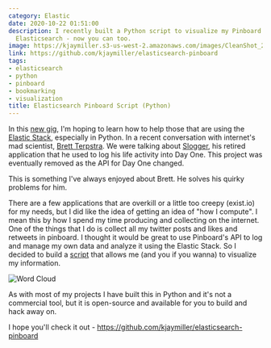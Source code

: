 ```yaml
---
category: Elastic
date: 2020-10-22 01:51:00
description: I recently built a Python script to visualize my Pinboard data using
  Elasticsearch - now you can too.
image: https://kjaymiller.s3-us-west-2.amazonaws.com/images/CleanShot_2020-10-21_at_18.40.49_2x_q7UEnmTnf.png
link: https://github.com/kjaymiller/elasticsearch-pinboard
tags:
- elasticsearch
- python
- pinboard
- bookmarking
- visualization
title: Elasticsearch Pinboard Script (Python)
---
```


In this [new gig](/my-new-job-and-what-that-means-for-all-the-things-i-do), I'm hoping to learn how to help those that are using the [Elastic Stack](/elastic-0), especially in Python. In a recent conversation with internet's mad scientist, [Brett Terpstra](https://brettterpstra.net). We were talking about [Slogger](https://brettterpstra.com/projects/slogger/), his retired application that he used to log his life activity into Day One. This project was eventually removed as the API for Day One changed.

This is something I've always enjoyed about Brett. He solves his quirky problems for him.

There are a few applications that are overkill or a little too creepy (exist.io) for my needs, but I did like the idea of getting an idea of "how I compute". I mean this by how I spend my time producing and collecting on the internet. One of the things that I do is collect all my twitter posts and likes and retweets in pinboard. I thought it would be great to use Pinboard's API to log and manage my own data and analyze it using the Elastic Stack. So I decided to build a [script](https://github.com/kjaymiller/elasticsearch-pinboard) that allows me (and you if you wanna) to visualize my information.

![Word Cloud](https://kjaymiller.s3-us-west-2.amazonaws.com/images/CleanShot_2020-10-21_at_18.40.49_2x_q7UEnmTnf.png)

As with most of my projects I have built this in Python and it's not a commercial tool, but it is open-source and available for you to build and hack away on.

I hope you'll check it out - <https://github.com/kjaymiller/elasticsearch-pinboard>
